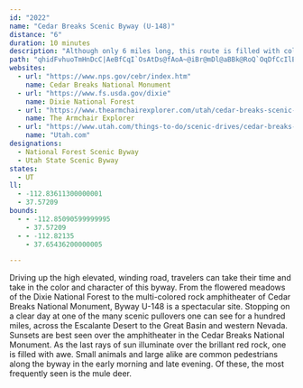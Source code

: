 ```yaml
---
id: "2022"
name: "Cedar Breaks Scenic Byway (U-148)"
distance: "6"
duration: 10 minutes
description: "Although only 6 miles long, this route is filled with color, from the flowered meadows of the Dixie National Forest to the multi-colored rock amphitheatres of Cedar Breaks National Monument."
path: "qhidFvhuoTmHnDcC|AeBfCqI`OsAtDs@fAoA~@iBr@mDl@aBBk@RoQ`OqDfCcIlEiAXyCb@sPfFiEt@}z@fGe[pBmENsAa@e@{@SwAn@ol@QgBcAyCgEmGkDwD_DsAwImBiEsBmBsDoBuMSiEKeFIaAc@eCyAwCu@{@cAm@wJaEkDqAu@Qm@D{BvAy@ZyA?iAUqEyBeB]}FGkAq@g@aBg@yF_AgF[mGm@eBq@[w@Oy@NqGlG{@|Aq@jBeCfK_AxAsApAqDfC_FfDqF`DoC\\sAKoAc@iA{@q@mA[mAOkA?sKCuAQ}@yEaNeB{Du@sAyAaA_A_@sDIuKHsF]uIp@_ASyAy@cBq@a@Gk@L}EdCwYQc@Dk@ZU\\[p@wAtF_A~Ag@ZeA^m@B_Hy@}@LUJ}DbFyBxB"
websites:
  - url: "https://www.nps.gov/cebr/index.htm"
    name: Cedar Breaks National Monument
  - url: "https://www.fs.usda.gov/dixie"
    name: Dixie National Forest
  - url: "https://www.thearmchairexplorer.com/utah/cedar-breaks-scenic-byway.php"
    name: The Armchair Explorer
  - url: "https://www.utah.com/things-to-do/scenic-drives/cedar-breaks-scenic-drive/"
    name: "Utah.com"
designations:
  - National Forest Scenic Byway
  - Utah State Scenic Byway
states:
  - UT
ll:
  - -112.83611300000001
  - 37.57209
bounds:
  - - -112.85090599999995
    - 37.57209
  - - -112.82135
    - 37.65436200000005

---
```


Driving up the high elevated, winding road, travelers can take their time and take in the color and character of this byway. From the flowered meadows of the Dixie National Forest to the multi-colored rock amphitheater of Cedar Breaks National Monument, Byway U-148 is a spectacular site. Stopping on a clear day at one of the many scenic pullovers one can see for a hundred miles, across the Escalante Desert to the Great Basin and western Nevada. Sunsets are best seen over the amphitheater in the Cedar Breaks National Monument. As the last rays of sun illuminate over the brillant red rock, one is filled with awe. Small animals and large alike are common pedestrians along the byway in the early morning and late evening. Of these, the most frequently seen is the mule deer.
